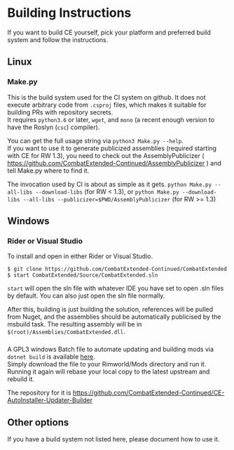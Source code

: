 # Building Instructions
If you want to build CE yourself, pick your platform and preferred build system and follow the instructions.

## Linux
### Make.py
This is the build system used for the CI system on github.  It does not execute arbitrary code from `.csproj` files, which makes it suitable for building PRs with repository secrets.  
It requires `python3.6` or later, `wget`, and `mono` (a recent enough version to have the Roslyn (`csc`) compiler).  

You can get the full usage string via `python3 Make.py --help`.  
If you want to use it to generate publicized assemblies (required starting with CE for RW 1.3), you need to check out the AssemblyPublicizer ( https://github.com/CombatExtended-Continued/AssemblyPublicizer )
and tell Make.py where to find it.

The invocation used by CI is about as simple as it gets.
`python Make.py --all-libs --download-libs` (for RW < 1.3), or
`python Make.py --download-libs --all-libs --publicizer=$PWD/AssemblyPublicizer` (for RW >= 1.3)

## Windows

### Rider or Visual Studio
To install and open in either Rider or Visual Studio.
```
$ git clone https://github.com/CombatExtended-Continued/CombatExtended
$ start CombatExtended/Source/CombatExtended.sln 
```
`start` will open the sln file with whatever IDE you have set to open .sln files by default. You can also just open the sln file normally.

After this, building is just building the solution, references will be pulled from Nuget, and the assemblies should be automatically publicised by the msbuild task. The resulting assembly will be in `$(root)/Assemblies/CombatExtended.dll`.

###
A GPL3 windows Batch file to automate updating and building mods via `dotnet build` is available [here](https://raw.githubusercontent.com/CombatExtended-Continued/CE-AutoInstaller-Updater-Builder/main/CE-AutoInstaller-Updater-Builder.bat).  
Simply download the file to your Rimworld/Mods directory and run it.  Running it again will rebase your local copy to the latest upstream and rebuild it.

The repository for it is https://github.com/CombatExtended-Continued/CE-AutoInstaller-Updater-Builder 

## Other options


If you have a build system not listed here, please document how to use it.
